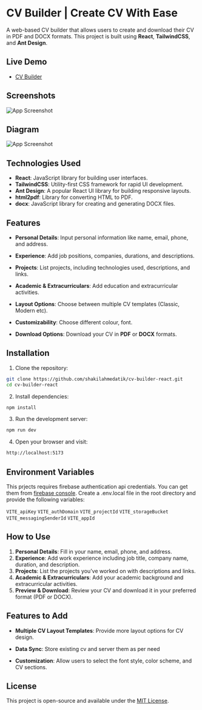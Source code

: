 # CV Builder | Create CV With Ease

A web-based CV builder that allows users to create and download their CV in PDF and DOCX formats. This project is built using **React**, **TailwindCSS**, and **Ant Design**.

## Live Demo

- [CV Builder](https://cv-builder-b3011.web.app/)

## Screenshots

![App Screenshot](https://i.ibb.co.com/2Yf9bpzz/cv-builder-mocup.webp)

## Diagram

![App Screenshot](https://i.ibb.co.com/q3wm0PjR/diagram-export-25-04-2025-19-34-40.webp)

## **Technologies Used**

- **React**: JavaScript library for building user interfaces.
- **TailwindCSS**: Utility-first CSS framework for rapid UI development.
- **Ant Design**: A popular React UI library for building responsive layouts.
- **html2pdf**: Library for converting HTML to PDF.
- **docx**: JavaScript library for creating and generating DOCX files.

## **Features**

- **Personal Details**: Input personal information like name, email, phone, and address.
- **Experience**: Add job positions, companies, durations, and descriptions.
- **Projects**: List projects, including technologies used, descriptions, and links.
- **Academic & Extracurriculars**: Add education and extracurricular activities.

- **Layout Options**: Choose between multiple CV templates (Classic, Modern etc).

- **Customizability**: Choose different colour, font.

- **Download Options**: Download your CV in **PDF** or **DOCX** formats.

## Installation

1. Clone the repository:

```bash
git clone https://github.com/shakilahmedatik/cv-builder-react.git
cd cv-builder-react
```

2. Install dependencies:

```bash
npm install
```

3. Run the development server:

```bash
npm run dev
```

4. Open your browser and visit:

```bash
http://localhost:5173
```

## Environment Variables

This prjects requires firebase authentication api credentials. You can get them from [firebase console](https://console.firebase.google.com/).
Create a .env.local file in the root directory and provide the following variables:

`VITE_apiKey`
`VITE_authDomain`
`VITE_projectId`
`VITE_storageBucket`
`VITE_messagingSenderId`
`VITE_appId`

## **How to Use**

1.  **Personal Details**: Fill in your name, email, phone, and address.
2.  **Experience**: Add work experience including job title, company name, duration, and description.
3.  **Projects**: List the projects you’ve worked on with descriptions and links.
4.  **Academic & Extracurriculars**: Add your academic background and extracurricular activities.
5.  **Preview & Download**: Review your CV and download it in your preferred format (PDF or DOCX).

## **Features to Add**

- **Multiple CV Layout Templates**: Provide more layout options for CV design.

- **Data Sync**: Store existing cv and server them as per need
- **Customization**: Allow users to select the font style, color scheme, and CV sections.

## **License**

This project is open-source and available under the [MIT License](LICENSE).
